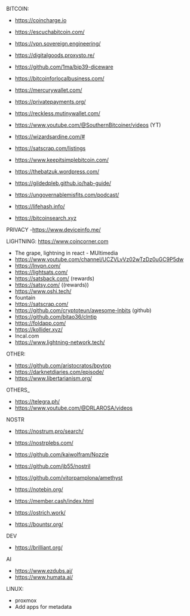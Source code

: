 BITCOIN:
- https://coincharge.io
- https://escuchabitcoin.com/
- https://vpn.sovereign.engineering/
- https://digitalgoods.proxysto.re/
- https://github.com/1ma/bip39-diceware
- https://bitcoinforlocalbusiness.com/
- https://mercurywallet.com/
- https://privatepayments.org/
- https://reckless.mutinywallet.com/
- https://www.youtube.com/@SouthernBitcoiner/videos (YT)
- https://wizardsardine.com/#
- https://satscrap.com/listings
- https://www.keepitsimplebitcoin.com/
- https://thebatzuk.wordpress.com/


- https://gildedpleb.github.io/hab-guide/
- https://ungovernablemisfits.com/podcast/
- https://lifehash.info/
- https://bitcoinsearch.xyz

PRIVACY
-https://www.deviceinfo.me/

LIGHTNING:
https://www.coincorner.com
- The grape, lightning in react - MUltimedia
- https://www.youtube.com/channel/UCZVLvVz02wTzDz0uGC9P5dw
- https://lnvpn.com/
- https://lightsats.com/
- https://satsback.com/ (rewards)
- https://satsy.com/ ((rewards))
- https://www.oshi.tech/
- fountain
- https://satscrap.com/
- https://github.com/cryptoteun/awesome-lnbits (github)
- https://github.com/bitao36/clntip
- https://foldapp.com/
- https://kollider.xyz/
- lncal.com
- https://www.lightning-network.tech/

OTHER:
- https://github.com/aristocratos/bpytop
- https://darknetdiaries.com/episode/
- https://www.libertarianism.org/

OTHERS_
- https://telegra.ph/
- https://www.youtube.com/@DRLAROSA/videos

NOSTR
- https://nostrum.pro/search/
- https://nostrplebs.com/
- https://github.com/kaiwolfram/Nozzle
- https://github.com/jb55/nostril
- https://github.com/vitorpamplona/amethyst
- https://notebin.org/
- https://member.cash/index.html

- https://ostrich.work/
- https://bountsr.org/

DEV
- https://brilliant.org/

AI
- https://www.ezdubs.ai/
- https://www.humata.ai/

LINUX:
- proxmox
- Add apps for metadata
